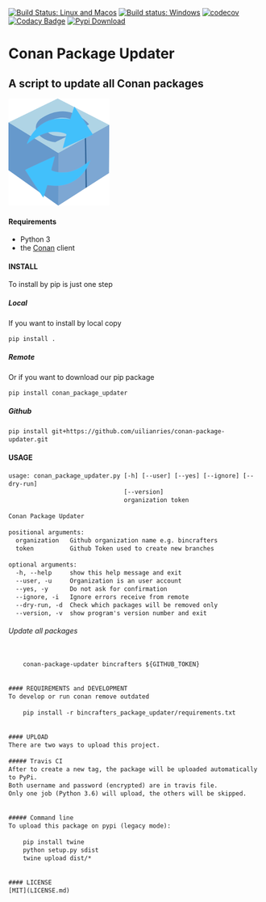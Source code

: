 [![Build Status: Linux and Macos](https://travis-ci.org/bincrafters/bincrafters-package-updater.svg?branch=master)](https://travis-ci.org/bincrafters/bincrafters-package-updater)
[![Build status: Windows](https://ci.appveyor.com/api/projects/status/github/bincrafters/bincrafters-package-updater?svg=true)](https://ci.appveyor.com/project/bincrafters/bincrafters-package-updater)
[![codecov](https://codecov.io/gh/bincrafters/bincrafters-package-updater/branch/master/graph/badge.svg)](https://codecov.io/gh/bincrafters/bincrafters-package-updater)
[![Codacy Badge](https://api.codacy.com/project/badge/Grade/314bf09e0f214735849519143025e6c4)](https://www.codacy.com/app/uilianries/bincrafters-package-updater?utm_source=github.com&amp;utm_medium=referral&amp;utm_content=bincrafters/bincrafters-package-updater&amp;utm_campaign=Badge_Grade)
[![Pypi Download](https://img.shields.io/badge/download-pypi-blue.svg)](https://pypi.python.org/pypi/bincrafters-package-updater)

# Conan Package Updater

## A script to update all Conan packages

![logo](logo.png)

#### Requirements
  * Python 3
  * the [Conan](https://conan.io) client

#### INSTALL
To install by pip is just one step

##### Local
If you want to install by local copy

    pip install .

##### Remote
Or if you want to download our pip package

    pip install conan_package_updater
    
##### Github

    pip install git+https://github.com/uilianries/conan-package-updater.git

#### USAGE

```
usage: conan_package_updater.py [-h] [--user] [--yes] [--ignore] [--dry-run]
                                [--version]
                                organization token

Conan Package Updater

positional arguments:
  organization   Github organization name e.g. bincrafters
  token          Github Token used to create new branches

optional arguments:
  -h, --help     show this help message and exit
  --user, -u     Organization is an user account
  --yes, -y      Do not ask for confirmation
  --ignore, -i   Ignore errors receive from remote
  --dry-run, -d  Check which packages will be removed only
  --version, -v  show program's version number and exit
```


###### Update all packages
```

    conan-package-updater bincrafters ${GITHUB_TOKEN}


#### REQUIREMENTS and DEVELOPMENT
To develop or run conan remove outdated

    pip install -r bincrafters_package_updater/requirements.txt


#### UPLOAD
There are two ways to upload this project.

##### Travis CI
After to create a new tag, the package will be uploaded automatically to PyPi.  
Both username and password (encrypted) are in travis file.  
Only one job (Python 3.6) will upload, the others will be skipped.


##### Command line
To upload this package on pypi (legacy mode):

    pip install twine
    python setup.py sdist
    twine upload dist/*


#### LICENSE
[MIT](LICENSE.md)
